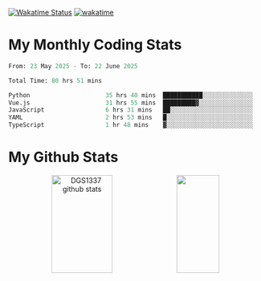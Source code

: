 [![Wakatime Status](https://github.com/noopurphalak/noopurphalak/workflows/wakatime-status-update/badge.svg)](https://github.com/noopurphalak/noopurphalak/actions/workflows/main.yml)
[![wakatime](https://wakatime.com/badge/user/80ace140-ef40-4fdd-b8ed-f3be3d2e1aea.svg)](https://wakatime.com/@80ace140-ef40-4fdd-b8ed-f3be3d2e1aea)

# My Monthly Coding Stats

<!--START_SECTION:waka-->

```python
From: 23 May 2025 - To: 22 June 2025

Total Time: 80 hrs 51 mins

Python                     35 hrs 40 mins  ███████████░░░░░░░░░░░░░░   43.73 %
Vue.js                     31 hrs 55 mins  █████████▓░░░░░░░░░░░░░░░   39.12 %
JavaScript                 6 hrs 31 mins   ██░░░░░░░░░░░░░░░░░░░░░░░   07.99 %
YAML                       2 hrs 53 mins   █░░░░░░░░░░░░░░░░░░░░░░░░   03.54 %
TypeScript                 1 hr 48 mins    ▓░░░░░░░░░░░░░░░░░░░░░░░░   02.21 %
```

<!--END_SECTION:waka-->

# My Github Stats
<div style="text-align: center;">
  <img width="49%" height="195px" src="https://github-readme-stats-sigma-five.vercel.app/api?username=noopurphalak&show_icons=true&count_private=true&hide_border=true&title_color=00FFFF&icon_color=00FFFF&text_color=00FFFF&bg_color=0d1117" alt="DGS1337 github stats" />
  <img width="41%" height="195px" src="https://github-readme-stats-sigma-five.vercel.app/api/top-langs/?username=noopurphalak&layout=compact&hide_border=true&title_color=00FFFF&text_color=00FFFF&bg_color=0d1117" />
</div>
